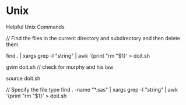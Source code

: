 Unix
====

Helpful Unix Commands

// Find the files in the current directory and subdirectory and then delete them

find . | xargs grep -l "string" | awk '{print "rm "$1}' > doit.sh

gvim doit.sh // check for murphy and his law

source doit.sh

// Specify the file type
find . -name "*.sas" | xargs grep -l "string" | awk '{print "rm "$1}' > doit.sh
